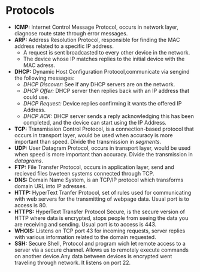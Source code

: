 # Protocols

* **ICMP:** Internet Control Message Protocol, occurs in network layer, diagnose route state through error messages.
* **ARP:** Address Resolution Protocol, responsible for finding the MAC address related to a specific IP address.
  * A request is sent broadcasted to every other device in the network.
  * The device whose IP matches replies to the initial device with the MAC adress.
* **DHCP:** Dynamic Host Configuration Protocol,communicate via sengind the following messages:
  * _DHCP Discover:_ See if any DHCP servers are on the network.
  * _DHCP Offer:_ DHCP server then replies back with an IP address that could use.
  * _DHCP Request:_ Device replies confirming it wants the offered IP Address.
  * _DHCP ACK:_ DHCP server sends a reply acknowledging this has been completed, and the device can start using the IP Address.
* **TCP:** Transmission Control Protocol, is a connection-based protocol that occurs in transport layer, would be used when accuracy is more important than speed. Divide the transmission in _segments_.
* **UDP:** User Datagram Protocol, occurs in transport layer, would be used when speed is more important than accuracy. Divide the transmission in _datagrams_.
* **FTP:** File Transfer Protocol, occurs in application layer, send and recieved files bweteen systems connected through TCP.
* **DNS:** Domain Name System, is an TCP/IP protocol which transforms domain URL into IP adresses.
* **HTTP:** HyperText Tranfer Protocol, set of rules used for communicating with web servers for the transmitting of webpage data. Usual port is to access is 80.
* **HTTPS:** HyperText Transfer Protocol Secure, is the secure version of HTTP where data is encrypted, stops people from seeing the data you are receiving and sending. Usual port is to access is 443.
* **WHOIS:** Listens on TCP port 43 for incoming requests, server replies with various information related to the domain requested.
* **SSH:** Secure Shell, Protocol and program wich let remote access to a server via a secure channel. Allows us to remotely execute commands on another device.Any data between devices is encrypted went traveling through network. It listens on port 22.
